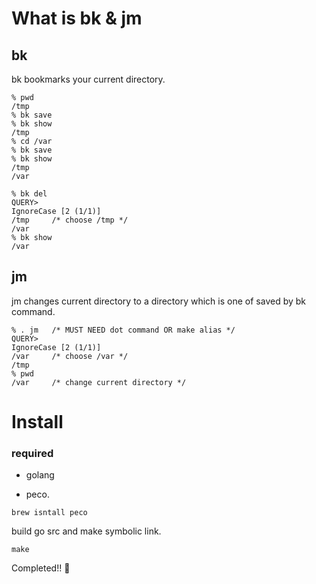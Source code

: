 # What is bk & jm

## bk
bk bookmarks your current directory.

```
% pwd
/tmp
% bk save
% bk show
/tmp
% cd /var
% bk save
% bk show
/tmp
/var
```

```
% bk del
QUERY>                                                                                                                                                                                  IgnoreCase [2 (1/1)]
/tmp     /* choose /tmp */
/var
% bk show
/var
```

## jm
jm changes current directory to a directory which is one of saved by bk command. 

```
% . jm   /* MUST NEED dot command OR make alias */
QUERY>                                                                                                                                                                                  IgnoreCase [2 (1/1)]
/var     /* choose /var */
/tmp
% pwd
/var     /* change current directory */
```

# Install

### required

- golang

- peco.

```
brew isntall peco
```

build go src and make symbolic link.

```
make 
```

Completed!! :tada:
